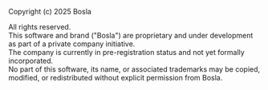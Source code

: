 Copyright (c) 2025 Bosla

All rights reserved.  
This software and brand ("Bosla") are proprietary and under development as part of a private company initiative.  
The company is currently in pre-registration status and not yet formally incorporated.  
No part of this software, its name, or associated trademarks may be copied, modified, or redistributed without explicit permission from Bosla. 
